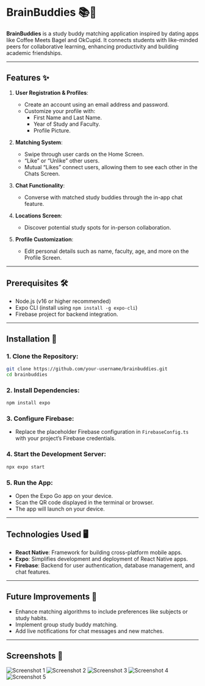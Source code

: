 # **BrainBuddies 📚🤝**

**BrainBuddies** is a study buddy matching application inspired by dating apps like Coffee Meets Bagel and OkCupid. It connects students with like-minded peers for collaborative learning, enhancing productivity and building academic friendships.

---

## **Features ✨**

1. **User Registration & Profiles**:
   - Create an account using an email address and password.
   - Customize your profile with:
     - First Name and Last Name.
     - Year of Study and Faculty.
     - Profile Picture.

2. **Matching System**:
   - Swipe through user cards on the Home Screen.
   - “Like” or “Unlike” other users.
   - Mutual “Likes” connect users, allowing them to see each other in the Chats Screen.

3. **Chat Functionality**:
   - Converse with matched study buddies through the in-app chat feature.

4. **Locations Screen**:
   - Discover potential study spots for in-person collaboration.

5. **Profile Customization**:
   - Edit personal details such as name, faculty, age, and more on the Profile Screen.

---

## **Prerequisites 🛠️**

- Node.js (v16 or higher recommended)
- Expo CLI (install using `npm install -g expo-cli`)
- Firebase project for backend integration.

---

## **Installation 🚀**

### **1. Clone the Repository**:

```bash
git clone https://github.com/your-username/brainbuddies.git
cd brainbuddies
```

### **2. Install Dependencies**:

```bash
npm install expo
```

### **3. Configure Firebase**:

- Replace the placeholder Firebase configuration in `FirebaseConfig.ts` with your project’s Firebase credentials.

### **4. Start the Development Server**:

```bash
npx expo start
```

### **5. Run the App**:
- Open the Expo Go app on your device.
- Scan the QR code displayed in the terminal or browser.
- The app will launch on your device.

---

## **Technologies Used 🖥️**

- **React Native**: Framework for building cross-platform mobile apps.
- **Expo**: Simplifies development and deployment of React Native apps.
- **Firebase**: Backend for user authentication, database management, and chat features.

---

## **Future Improvements 🚀**

- Enhance matching algorithms to include preferences like subjects or study habits.
- Implement group study buddy matching.
- Add live notifications for chat messages and new matches.

---

## **Screenshots 📸**

![Screenshot 1](https://github.com/user-attachments/assets/870f5709-557c-4e24-8604-082762de50da)
![Screenshot 2](https://github.com/user-attachments/assets/de399dd5-936f-499c-93ef-61eecffa3430)
![Screenshot 3](https://github.com/user-attachments/assets/03d3f1e9-8649-43be-99a2-e2f5bf21d9d9)
![Screenshot 4](https://github.com/user-attachments/assets/bf5764ce-4b9b-479d-bb1f-a12717c18367)
![Screenshot 5](https://github.com/user-attachments/assets/6a2b7b20-2b08-4427-a773-f185aca61e1c)
